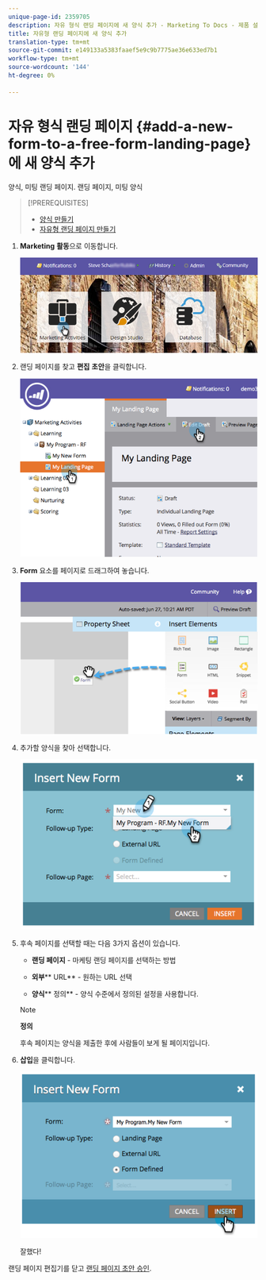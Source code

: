 ```yaml
---
unique-page-id: 2359705
description: 자유 형식 랜딩 페이지에 새 양식 추가 - Marketing To Docs - 제품 설명서
title: 자유형 랜딩 페이지에 새 양식 추가
translation-type: tm+mt
source-git-commit: e149133a5383faaef5e9c9b7775ae36e633ed7b1
workflow-type: tm+mt
source-wordcount: '144'
ht-degree: 0%

---
```



# 자유 형식 랜딩 페이지 {#add-a-new-form-to-a-free-form-landing-page}에 새 양식 추가

양식, 미팅 랜딩 페이지. 랜딩 페이지, 미팅 양식

>[!PREREQUISITES]
>
>* [양식 만들기](../../../../product-docs/demand-generation/forms/creating-a-form/create-a-form.md)
>* [자유형 랜딩 페이지 만들기](create-a-free-form-landing-page.md)

>



1. **Marketing** **활동**&#x200B;으로 이동합니다.

   ![](assets/login-marketing-activities-1.png)

1. 랜딩 페이지를 찾고 **편집** **초안**&#x200B;을 클릭합니다.

   ![](assets/image2014-9-16-14-3a44-3a15.png)

1. **Form** 요소를 페이지로 드래그하여 놓습니다.

   ![](assets/image2015-5-21-15-3a43-3a30.png)

1. 추가할 양식을 찾아 선택합니다.

   ![](assets/image2014-9-16-14-3a44-3a30.png)

1. 후속 페이지를 선택할 때는 다음 3가지 옵션이 있습니다.

   * **랜딩 페이지**  - 마케팅 랜딩 페이지를 선택하는 방법
   * **외부**** URL** - 원하는 URL 선택

   * **양식**** 정의** - 양식 수준에서 정의된 설정을 사용합니다.
   >[!NOTE]
   >
   >**정의**
   >
   >
   >후속 페이지는 양식을 제출한 후에 사람들이 보게 될 페이지입니다.

1. **삽입**&#x200B;을 클릭합니다.

   ![](assets/image2014-9-16-14-3a44-3a38.png)

   잘했다!

랜딩 페이지 편집기를 닫고 [랜딩 페이지 초안 승인](../../../../product-docs/demand-generation/landing-pages/understanding-landing-pages/approve-unapprove-or-delete-a-landing-page.md).
